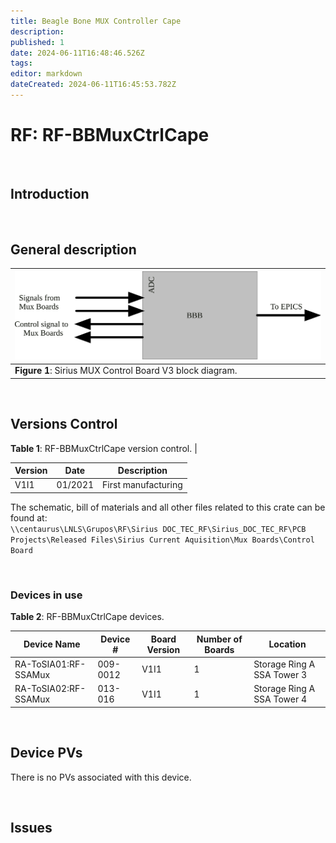 ```yaml
---
title: Beagle Bone MUX Controller Cape
description: 
published: 1
date: 2024-06-11T16:48:46.526Z
tags: 
editor: markdown
dateCreated: 2024-06-11T16:45:53.782Z
---
```


# RF: RF-BBMuxCtrlCape

<br>

## Introduction

<br>

## General description

|![](/img/groups/rf/bb_control_cape/RF-SIMuxCBoard_block_diagram.svg)|
|-|
|**Figure 1**: Sirius MUX Control Board V3 block diagram.|

<br>

## Versions Control

**Table 1**: RF-BBMuxCtrlCape version control. |

|Version| Date| Description |
|-|-|-|
|V1I1| 01/2021| First manufacturing |

The schematic, bill of materials and all other files related to this crate can be found at: <br>
`\\centaurus\LNLS\Grupos\RF\Sirius DOC_TEC_RF\Sirius_DOC_TEC_RF\PCB Projects\Released Files\Sirius Current Aquisition\Mux Boards\Control Board`

<br>

### Devices in use

**Table 2**: RF-BBMuxCtrlCape devices.

|Device Name| Device #| Board Version| Number of Boards| Location |
|-|-|-|-|-|
|RA-ToSIA01:RF-SSAMux| 009-0012| V1I1| 1| Storage Ring A SSA Tower 3 |
|RA-ToSIA02:RF-SSAMux| 013-016| V1I1| 1| Storage Ring A SSA Tower 4 |

<br>

## Device PVs

There is no PVs associated with this device.

<br>

## Issues